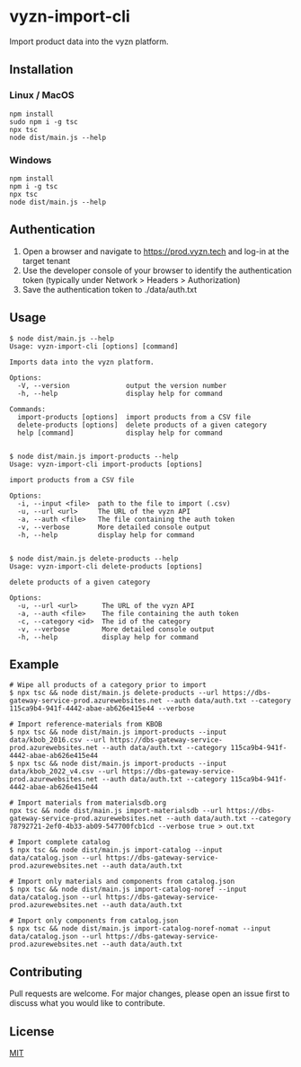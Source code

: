 # vyzn-import-cli

Import product data into the vyzn platform.

## Installation

### Linux / MacOS

```
npm install
sudo npm i -g tsc
npx tsc
node dist/main.js --help
```

### Windows

```
npm install
npm i -g tsc
npx tsc
node dist/main.js --help
```

## Authentication

1. Open a browser and navigate to https://prod.vyzn.tech and log-in at the target tenant
2. Use the developer console of your browser to identify the authentication token (typically under Network > Headers > Authorization)
3. Save the authentication token to ./data/auth.txt

## Usage

```
$ node dist/main.js --help
Usage: vyzn-import-cli [options] [command]

Imports data into the vyzn platform.

Options:
  -V, --version              output the version number
  -h, --help                 display help for command

Commands:
  import-products [options]  import products from a CSV file
  delete-products [options]  delete products of a given category
  help [command]             display help for command


$ node dist/main.js import-products --help
Usage: vyzn-import-cli import-products [options]

import products from a CSV file

Options:
  -i, --input <file>  path to the file to import (.csv)
  -u, --url <url>     The URL of the vyzn API
  -a, --auth <file>   The file containing the auth token
  -v, --verbose       More detailed console output
  -h, --help          display help for command


$ node dist/main.js delete-products --help
Usage: vyzn-import-cli delete-products [options]

delete products of a given category

Options:
  -u, --url <url>      The URL of the vyzn API
  -a, --auth <file>    The file containing the auth token
  -c, --category <id>  The id of the category
  -v, --verbose        More detailed console output
  -h, --help           display help for command
```
## Example

```
# Wipe all products of a category prior to import
$ npx tsc && node dist/main.js delete-products --url https://dbs-gateway-service-prod.azurewebsites.net --auth data/auth.txt --category 115ca9b4-941f-4442-abae-ab626e415e44 --verbose

# Import reference-materials from KBOB
$ npx tsc && node dist/main.js import-products --input data/kbob_2016.csv --url https://dbs-gateway-service-prod.azurewebsites.net --auth data/auth.txt --category 115ca9b4-941f-4442-abae-ab626e415e44
$ npx tsc && node dist/main.js import-products --input data/kbob_2022_v4.csv --url https://dbs-gateway-service-prod.azurewebsites.net --auth data/auth.txt --category 115ca9b4-941f-4442-abae-ab626e415e44

# Import materials from materialsdb.org
npx tsc && node dist/main.js import-materialsdb --url https://dbs-gateway-service-prod.azurewebsites.net --auth data/auth.txt --category 78792721-2ef0-4b33-ab09-547700fcb1cd --verbose true > out.txt

# Import complete catalog
$ npx tsc && node dist/main.js import-catalog --input data/catalog.json --url https://dbs-gateway-service-prod.azurewebsites.net --auth data/auth.txt

# Import only materials and components from catalog.json
$ npx tsc && node dist/main.js import-catalog-noref --input data/catalog.json --url https://dbs-gateway-service-prod.azurewebsites.net --auth data/auth.txt

# Import only components from catalog.json
$ npx tsc && node dist/main.js import-catalog-noref-nomat --input data/catalog.json --url https://dbs-gateway-service-prod.azurewebsites.net --auth data/auth.txt

```

## Contributing
Pull requests are welcome. For major changes, please open an issue first to discuss what you would like to contribute.

## License
[MIT](https://choosealicense.com/licenses/mit/)
